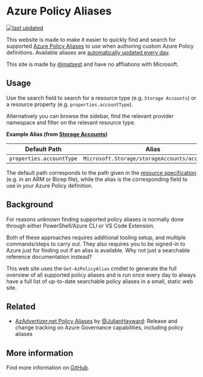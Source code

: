 # Azure Policy Aliases

[![last updated](https://img.shields.io/github/last-commit/matsest/az-policy-alias/gh-pages?color=blue&label=last%20updated&logo=powershell&logoColor=white)](https://github.com/matsest/az-policy-alias/commits/gh-pages)

This website is made to make it easier to quickly find and search for supported [Azure Policy Aliases](https://learn.microsoft.com/en-us/azure/governance/policy/concepts/definition-structure-alias) to use when authoring custom Azure Policy definitions. Available aliases are [automatically updated every day](#more-information).

This site is made by [@matsest](https://github.com/matsest) and have no affliations with Microsoft.

## Usage

Use the search field to search for a resource type (e.g. `Storage Accounts`) or a resource property (e.g. `properties.accountType`).

Alternatively you can browse the sidebar, find the relevant provider namespace and filter on the relevant resource type.

**Example Alias (from [Storage Accounts](Microsoft.Storage/storageAccounts))**

| Default Path             | Alias                                           |
| ------------------------ | ----------------------------------------------- |
| `properties.accountType` | `Microsoft.Storage/storageAccounts/accountType` |

The default path corresponds to the path given in the [resource specification](https://docs.microsoft.com/en-us/azure/templates/microsoft.storage/storageaccounts?tabs=bicep) (e.g. in an ARM or Bicep file), while the alias is the corresponding field to use in your Azure Policy definition.

## Background

For reasons unknown finding supported policy aliases is normally done through either PowerShell/Azure CLI or VS Code Extension.

Both of these approaches requires additional tooling setup, and multiple commands/steps to carry out. They also requires you to be signed-in to Azure just for finding out if an alias is available. Why not just a searchable reference documentation instead?

This web site uses the `Get-AzPolicyAlias` cmdlet to generate the full overview of all supported policy aliases and is run once every day to always have a full list of up-to-date searchable policy aliases in a small, static web site.

## Related

- [AzAdvertizer.net Policy Aliases](https://www.azadvertizer.net/azpolicyaliasesadvertizer_singlelinesx.html) by [@JulianHayward](https://github.com/JulianHayward): Release and change tracking on Azure Governance capabilities, including policy aliases

## More information

Find more information on [GitHub](https://github.com/matsest/az-policy-alias).
